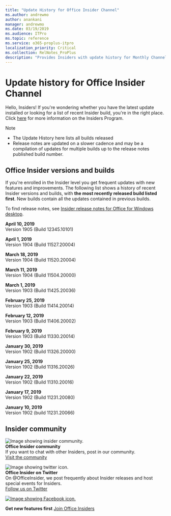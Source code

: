 ```yaml
---
title: "Update History for Office Insider Channel"
ms.author: andrewmo
author: anankani
manager: andrewmo
ms.date: 03/19/2019
ms.audience: ITPro
ms.topic: reference
ms.service: o365-proplus-itpro
localization_priority: Critical
ms.collection: RelNotes_ProPlus
description: "Provides Insiders with update history for Monthly Channel Insider Fast releases for Windows Desktop"
---
```


# Update history for Office Insider Channel

Hello, Insiders! If you're wondering whether you have the latest update installed or looking for a list of recent Insider build, you're in the right place. 
Click [here](https://insider.office.com/) for more information on the Insiders Program.

> [!NOTE]
> - The Update History here lists all builds released
> - Release notes are updated on a slower cadence and may be a compilation of updates for multiple builds up to the release notes published build number.



## Office Insider versions and builds

If you're enrolled in the Insider level you get frequent updates with new features and improvements. The following list shows a history of recent Insider versions and builds, with **the most recently released build listed first**. New builds contain all the updates contained in previous builds. 

To find release notes, see [Insider release notes for Office for Windows desktop](https://docs.microsoft.com/en-us/OfficeUpdates/release-notes-office-insider).

[//]: # (DO NOT REMOVE)

**April 10, 2019**<br/>
Version 1905 (Build 12345.10101)<br/>

**April 1, 2019**<br/> 
Version 1904 (Build 11527.20004)<br/>

**March 18, 2019**<br/> 
Version 1904 (Build 11520.20004)<br/>

**March 11, 2019**<br/> 
Version 1904 (Build 11504.20000)<br/>

**March 1, 2019**<br/> 
Version 1903 (Build 11425.20036)<br/> 

**February 25, 2019**<br/> 
Version 1903 (Build 11414.20014)<br/> 

**February 12, 2019**<br/> 
Version 1903 (Build 11406.20002)<br/> 

**February 9, 2019**<br/> 
Version 1903 (Build 11330.20014)<br/> 

**January 30, 2019**<br/> 
Version 1902 (Build 11326.20000)<br/> 

**January 25, 2019**<br/> 
Version 1902 (Build 11316.20026)<br/> 

**January 22, 2019**<br/> 
Version 1902 (Build 11310.20016)<br/> 

**January 17, 2019**<br/> 
Version 1902 (Build 11231.20080)<br/>

**January 10, 2019**<br/> 
Version 1902 (build 11231.20066)<br/> 


## Insider community

![Image showing insider community. ](images/insidercommunity.png) <br/>
**Office Insider community**<br/> 
If you want to chat with other Insiders, post in our community.<br/> 
[Visit the community](https://go.microsoft.com/fwlink/?linkid=843493)<br/> 

![Image showing twitter icon. ](images/twitter.png)<br/>
**Office Insider on Twitter**<br/> 
On @OfficeInsider, we post frequently about Insider releases and host special events for Insiders.<br/> 
[Follow us on Twitter](https://go.microsoft.com/fwlink/?linkid=717717)<br/> 

[![Image showing Facebook icon. ](images/facebook.png)](https://www.facebook.com/sharer.php?u=https://support.office.com/en-us/article/Update-history-for-Office-Insider-for-Windows-desktop-64bbb317-972a-4933-8b82-cc866f0b067c)


**Get new features first**
[Join Office Insiders](https://insider.office.com/)